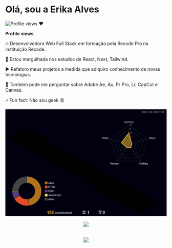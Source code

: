 # Olá, sou a Erika Alves

<p align="left"> <img src="https://komarev.com/ghpvc/?username=alvserika&color=pink" alt="Profile views ❤️" /> </p>

**Profile views**

🔥 Desenvolvedora Web Full Stack em formação pela Recode Pro na instituição Recode.

🔭 Estou mergulhada nos estudos de React, Next, Tailwind.

▶️ Refatoro meus projetos a medida que adiquiro conhecimento de novas tecnologias.

💬 Também pode me perguntar sobre Adobe Ae, Au, Pr Pro, Lr, CapCut e Canvas.

⚡ Fun fact:  Não sou geek 😜



  ![prifle-3d-contrib](https://github.com/alvserika/alvserika/raw/main/profile-3d-contrib/profile-night-rainbow.svg)



 
  <div align="center" >
<a href="https://skillicons.dev"   >
  <img src="https://skillicons.dev/icons?i=javascript,css,html,react,next,tailwind,sass,figma,github,vite,bootstrap" />
</a>
  <br />

  </div>

 
##
   <div align="center" >
     <img src="https://github-profile-trophy.vercel.app/?username=alvserika&row=1&column=6&theme=dracula&margin-w=15&margin-h=15"/>
  </div>
  
 






 
  
  

  



